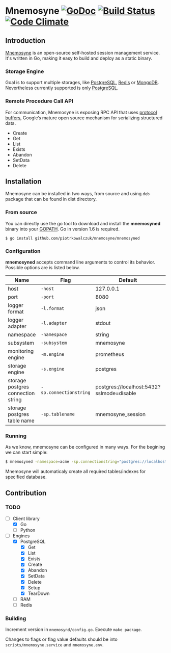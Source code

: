 # Mnemosyne [![GoDoc](https://godoc.org/github.com/piotrkowalczuk/mnemosyne?status.svg)](http://godoc.org/github.com/piotrkowalczuk/mnemosyne) [![Build Status](https://travis-ci.org/piotrkowalczuk/mnemosyne.svg)](https://travis-ci.org/piotrkowalczuk/mnemosyne)&nbsp;[![Code Climate](https://codeclimate.com/github/piotrkowalczuk/mnemosyne/badges/gpa.svg)](https://codeclimate.com/github/piotrkowalczuk/mnemosyne)

## Introduction

[Mnemosyne](http://github.com/piotrkowalczuk/mnemosyne) is an open-source self-hosted session management service. It's written in Go, making it easy to build and deploy as a static binary.

### Storage Engine
Goal is to support multiple storages, like [PostgreSQL](http://www.postgresql.org/), [Redis](http://redis.io) or [MongoDB](https://www.mongodb.org). Nevertheless currently supported is only [PostgreSQL](http://www.postgresql.org/).

### Remote Procedure Call API
For communication, Mnemosyne is exposing RPC API that uses [protocol buffers](https://developers.google.com/protocol-buffers/), Google’s mature open source mechanism for serializing structured data.

* Create
* Get
* List
* Exists
* Abandon
* SetData
* Delete

## Installation

Mnemosyne can be installed in two ways, from source and using `deb` package that can be found in dist directory.

### From source

You can directly use the go tool to download and install the **mnemosyned** binary into your [GOPATH](https://github.com/golang/go/wiki/GOPATH). Go in version 1.6 is required.

```
$ go install github.com/piotrkowalczuk/mnemosyne/mnemosyned
```

### Configuration
**mnemosyned** accepts command line arguments to control its behavior. Possible options are is listed below.

| Name | Flag | Default | Type |
| --- | --- | --- | --- |
| host | `-host` | 127.0.0.1 | string |
| port | `-port` | 8080 |int |
| logger format | `-l.format` | json | enum(json, humane, logfmt) |
| logger adapter | `-l.adapter` | stdout | enum(stdout) |
|namespace|`-namespace`|string||
|subsystem|`-subsystem`| mnemosyne|string|
|monitoring engine|`-m.engine`|prometheus|enum(prometheus)|
|storage engine|`-s.engine`|postgres|enum(postgres)|
|storage postgres connection string|`-sp.connectionstring`|postgres://localhost:5432?sslmode=disable|string|
|storage postgres table name|`-sp.tablename`|mnemosyne_session|string|

### Running

As we know, mnemosyne can be configured in many ways. For the begining we can start simple:

```bash
$ mnemosyned -namespace=acme -sp.connectionstring="postgres://localhost/test?sslmode=disable"
```

Mnemosyne will automaticaly create all required tables/indexes for specified database.

## Contribution

### TODO

- [ ] Client library
    - [x] Go
    - [ ] Python
- [ ] Engines
	- [x] PostgreSQL
		- [x] Get
		- [x] List
		- [x] Exists
		- [x] Create
		- [x] Abandon
		- [x] SetData
		- [x] Delete
		- [x] Setup
		- [x] TearDown
	- [ ] RAM
	- [ ] Redis

### Building

Increment version in `mnemosynd/config.go`. Execute `make package`.

Changes to flags or flag value defaults should be into 
`scripts/mnemosyne.service` and `mnemosyne.env`.